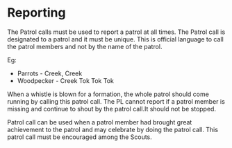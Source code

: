 # Reporting

The Patrol calls must be used to report a patrol at all times. The Patrol call is designated to a patrol and it must be unique. This is official language to call the patrol members and not by the name of the patrol.

Eg:&#x20;

* Parrots - Creek, Creek
* Woodpecker - Creek Tok Tok Tok

When a whistle is blown for a formation, the whole patrol should come running by calling this patrol call. The PL cannot report if a patrol member is missing and continue to shout by the patrol call.It should not be stopped.

Patrol call can be used when a patrol member had brought great achievement to the patrol and may celebrate by doing the patrol call. This patrol call must be encouraged among the Scouts.
